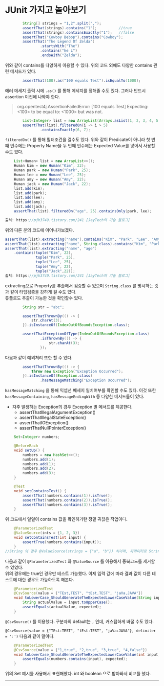 # JUnit 가지고 놀아보기

```java
        String[] strings = "1,2".split(",");
        assertThat(strings).contains("1");			//true
        assertThat(strings).containsExactly("1");	//false
        assertThat("Cowboy Bebop").contains("Cowboy");
        assertThat("The Legend Of Zelda")
                .startsWith("The")
                .contains("he L")
                .endsWith("Zelda");
```

위와 같이 contains를 다양하게 이용할 수 있다. 위의 코드 외에도 다양한 contains 관련 메서드가 있다.  

```java
        assertThat(100).as("100 equals Test").isEqualTo(1000);
```

에러 메세지 출력 시에 ``.as()`` 를 통해 메세지를 정해줄 수도 있다. 그러나 반드시 assertion 이전에 나와야 한다.  

> org.opentest4j.AssertionFailedError: [100 equals Test] 
> Expecting:
>  <100>
> to be equal to:
>  <1000>
> but was not.

```java
        List<Integer> list = new ArrayList(Arrays.asList(1, 2, 3, 4, 5, 6, 7));
        assertThat(list).filteredOn(i -> i > 5)
                .containsExactly(6, 7);
```

``filteredOn()`` 를 통해 필터조건을 걸수도 있다. 위와 같이 Predicate이 아니라 첫 번째 인수에는 Property Name을 두 번째 인수에는 Expected Value를 넣어서 사용할 수도 있다.  

```java
	List<Human> list = new ArrayList<>();
	Human kim = new Human("Kim", 22); 
    Human park = new Human("Park", 25); 
    Human lee = new Human("Lee", 25); 
    Human amy = new Human("Amy", 22); 
    Human jack = new Human("Jack", 22); 
    list.add(kim); 
    list.add(park); 
    list.add(lee); 
    list.add(amy); 
    list.add(jack); 
    assertThat(list).filteredOn("age", 25).containsOnly(park, lee);

출처: https://pjh3749.tistory.com/241 [JayTech의 기술 블로그]
```

위의 다른 분의 코드에 이어나가보겠다.  

```java
assertThat(list).extracting("name").contains("Kim", "Park", "Lee", "Amy", "Jack");
assertThat(list).extracting("name", String.class).contains("Kim", "Park", "Lee", "Amy", "Jack");
assertThat(list).extracting("name", "age")
    .contains(tuple("Kim", 22), 
              tuple("Park", 25), 
              tuple("Lee", 25), 
              tuple("Amy", 22), 
              tuple("Jack",22));
출처: https://pjh3749.tistory.com/241 [JayTech의 기술 블로그]
```

extracting으로 Property를 추출해서 검증할 수 있으며 ``String.class`` 를 명시하는 것과 같이 타입검증을 강하게 걸 수도 있다.  
튜플로도 추출이 가능한 것을 확인할수 있다.  

```java
		String str = "abc";

		assertThatThrownBy(() -> {
            str.charAt(3);
        }).isInstanceOf(IndexOutOfBoundsException.class);

        assertThatExceptionOfType(IndexOutOfBoundsException.class)
                .isThrownBy(() -> {
                    str.charAt(3);
                });
```

다음과 같이 예외처리 또한 할 수 있다.

```java
        assertThatThrownBy(() -> {
            throw new Exception("Exception Occurred");
        }).isInstanceOf(Exception.class)
                .hasMessageMatching("Exception Occurred");
```

``hasMessageMatching`` 을 통해 익셉션 메세지 일치여부를 확인할 수도 있다. 이것 또한 ``hasMessageContaining``, ``hasMessageEndingWith`` 등 다양한 메서드들이 있다.  

* 자주 발생하는 Exception의 경우 Exception 별 메서드를 제공한다.
  * assertThatIllegalArgumentException()
  * assertThatIllegalStateException()
  * assertThatIOException()
  * assertThatNullPointerException()

```java
    Set<Integer> numbers;

    @BeforeEach
    void setUp() {
        numbers = new HashSet<>();
        numbers.add(1);
        numbers.add(1);
        numbers.add(2);
        numbers.add(3);
    }

    @Test
    void setContainsTest() {
        assertThat(numbers.contains(1)).isTrue();
        assertThat(numbers.contains(2)).isTrue();
        assertThat(numbers.contains(3)).isTrue();
    }
```

위 코드에서 일일이 contains 값을 확인하기란 정말 귀찮은 작업이다.  

```java
    @ParameterizedTest
    @ValueSource(ints = {1, 2, 3})
    void setContainsTest(int input) {
        assertTrue(numbers.contains(input));
    }
//String 의 경우 @ValueSource(strings = {"a", "b"}) 식이며, 파라미터로 String을 사용하면 된다.
```

다음과 같이 ``@ParameterizedTest`` 와 ``@ValueSource`` 를 이용해서 중복코드를 제거할 수 있었다.  
위의 경우에는 true인 경우만 테스트 가능했다. 이제 입력 값에 따라 결과 값이 다른 테스트에 대한 경우도 가능하도록 해본다.  

```java
    @ParameterizedTest
    @CsvSource(value = {"TEst,TEST", "tEst,TEST", "jaVa,JAVA"})
    void toLowerCase_ShouldGenerateTheExpectedLowerCaseValue(String input, String expected) {
        String actualValue = input.toUpperCase();
        assertEquals(actualValue, expected);
    }
```

``@CsvSource()`` 를 이용했다. 구분자의 default는 ``,`` 인데, 커스텀하게 바꿀 수도 있다.  

``@CsvSource(value = {"TEst:TEST", "tEst:TEST", "jaVa:JAVA"}, delimiter = ':')`` 다음과 같이 말이다.  

```java
    @ParameterizedTest
    @CsvSource(value = {"1,true", "2,true", "3,true", "4,false"})
    void toLowerCase_ShouldGenerateTheExpectedLowerCaseValue(int input, boolean expected) {
        assertEquals(numbers.contains(input), expected);
    }
```

위의 Set 예시를 사용해서 표현해봤다. int 와 boolean 으로 받아와서 비교를 했다.  

***
